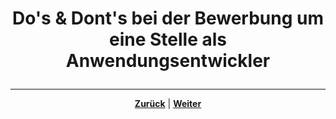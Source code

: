 # <p align="center">Do's & Dont's bei der Bewerbung um eine Stelle als Anwendungsentwickler</p>

<!--Inhalt des Kapitels-->

---

<p align="center"><a href="/docs/08-karriere/02-anwendungsentwickler_beruf/02-bewerbungsverfahren//02-technisches_interview/README.md"><strong>Zurück</strong></a> | <a href="/docs/08-karriere/02-anwendungsentwickler_beruf/03-lernen_und_arbeiten/README.md"><strong>Weiter</strong></a></p>